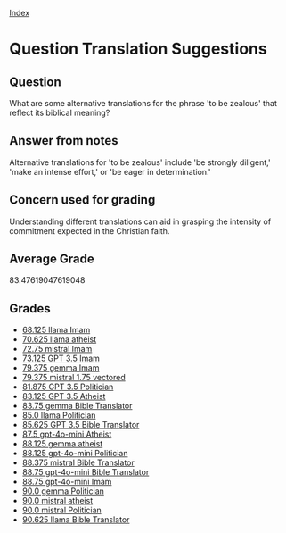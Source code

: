 
[Index](../../index.md)
# Question Translation Suggestions
## Question
What are some alternative translations for the phrase 'to be zealous' that reflect its biblical meaning?

## Answer from notes
Alternative translations for 'to be zealous' include 'be strongly diligent,' 'make an intense effort,' or 'be eager in determination.'

## Concern used for grading
Understanding different translations can aid in grasping the intensity of commitment expected in the Christian faith.

## Average Grade
83.47619047619048

## Grades
 * [68.125 llama Imam](../answers/llama_Imam/Translation_Suggestions.md)
 * [70.625 llama atheist](../answers/llama_atheist/Translation_Suggestions.md)
 * [72.75 mistral Imam](../answers/mistral_Imam/Translation_Suggestions.md)
 * [73.125 GPT 3.5 Imam](../answers/GPT_3.5_Imam/Translation_Suggestions.md)
 * [79.375 gemma Imam](../answers/gemma_Imam/Translation_Suggestions.md)
 * [79.375 mistral 1.75 vectored](../answers/mistral_1.75_vectored/Translation_Suggestions.md)
 * [81.875 GPT 3.5 Politician](../answers/GPT_3.5_Politician/Translation_Suggestions.md)
 * [83.125 GPT 3.5 Atheist](../answers/GPT_3.5_Atheist/Translation_Suggestions.md)
 * [83.75 gemma Bible Translator](../answers/gemma_Bible_Translator/Translation_Suggestions.md)
 * [85.0 llama Politician](../answers/llama_Politician/Translation_Suggestions.md)
 * [85.625 GPT 3.5 Bible Translator](../answers/GPT_3.5_Bible_Translator/Translation_Suggestions.md)
 * [87.5 gpt-4o-mini Atheist](../answers/gpt-4o-mini_Atheist/Translation_Suggestions.md)
 * [88.125 gemma atheist](../answers/gemma_atheist/Translation_Suggestions.md)
 * [88.125 gpt-4o-mini Politician](../answers/gpt-4o-mini_Politician/Translation_Suggestions.md)
 * [88.375 mistral Bible Translator](../answers/mistral_Bible_Translator/Translation_Suggestions.md)
 * [88.75 gpt-4o-mini Bible Translator](../answers/gpt-4o-mini_Bible_Translator/Translation_Suggestions.md)
 * [88.75 gpt-4o-mini Imam](../answers/gpt-4o-mini_Imam/Translation_Suggestions.md)
 * [90.0 gemma Politician](../answers/gemma_Politician/Translation_Suggestions.md)
 * [90.0 mistral atheist](../answers/mistral_atheist/Translation_Suggestions.md)
 * [90.0 mistral Politician](../answers/mistral_Politician/Translation_Suggestions.md)
 * [90.625 llama Bible Translator](../answers/llama_Bible_Translator/Translation_Suggestions.md)
